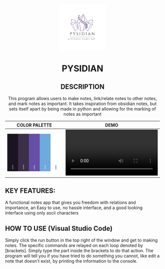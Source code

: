 <div align="center">
  <img style="width: 30%;" src="README_example/Pysidian.png" alt="pysidian logo">  
  
  # **PYSIDIAN**

## **DESCRIPTION**

This program allows users to make notes, link/relate notes to other notes, and mark notes as important. It takes inspiration from obsidian notes, but sets itself apart by being made in python and allowing for the marking of notes as important

|                                  COLOR PALETTE                                  |                                                      DEMO                                                      |
| :-----------------------------------------------------------------------------: | :------------------------------------------------------------------------------------------------------------: |
| <img style="width: 100%;" src="README_example/palette.png" alt="Color Palette"> | <video widith=100% controls><source src="README_example/Demo_Pysidian.mp4" type="video/mp4">DEMO Video</video> |

</div>

## **KEY FEATURES:**

A functional notes app that gives you freedom with relations and importance, an Easy to use, no hassle interface, and a good looking interface using only ascii characters

## **HOW TO USE (Visual Studio Code)**

Simply click the run button in the top right of the window and get to making notes. The specific commands are relayed on each loop denoted by \[brackets\]. Simply type the part inside the brackets to do that action. The program will tell you if you have tried to do something you cannot, like edit a note that doesn't exist, by printing the information to the console.
